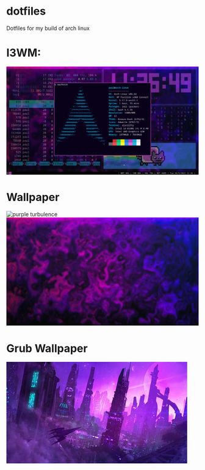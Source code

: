 # dotfiles
Dotfiles for my build of arch linux

# I3WM:
![i3wm rice](./images/i3.png)

# Wallpaper
![purple turbulence](./images/purple.png)
![purple turbulence blurred](./images/purblur.png)

# Grub Wallpaper
![purple city cyberpunk](./images/city.jpg)
